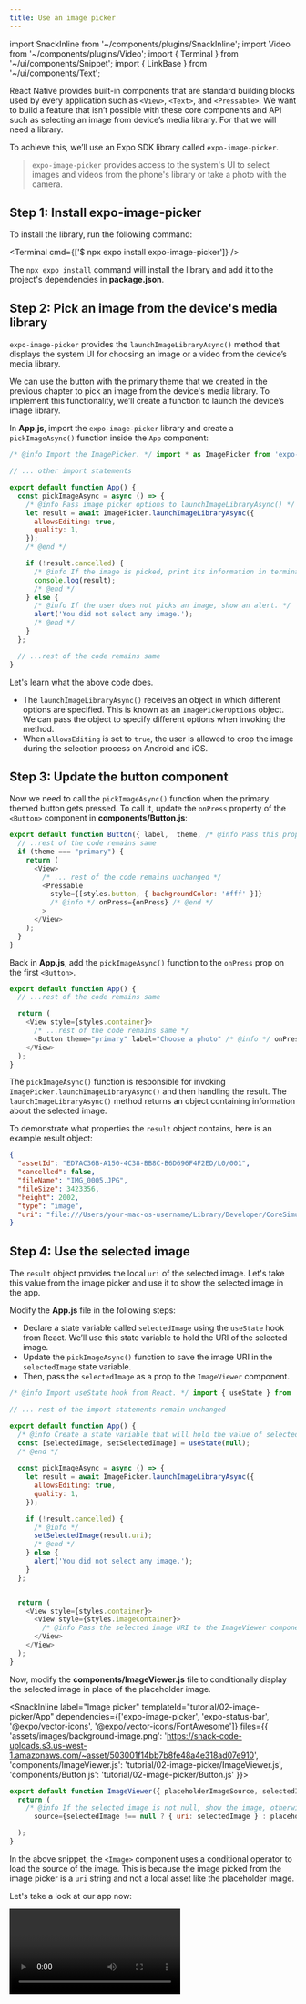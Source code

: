 ```yaml
---
title: Use an image picker
---
```


import SnackInline from '~/components/plugins/SnackInline';
import Video from '~/components/plugins/Video';
import { Terminal } from '~/ui/components/Snippet';
import { LinkBase } from '~/ui/components/Text';

React Native provides built-in components that are standard building blocks used by every application such as `<View>`, `<Text>`, and `<Pressable>`. We want to build a feature that isn’t possible with these core components and API such as selecting an image from device’s media library. For that we will need a library.

To achieve this, we’ll use an Expo SDK library called <LinkBase href="/versions/latest/sdk/imagepicker" openInNewTab>`expo-image-picker`</LinkBase>.

> `expo-image-picker` provides access to the system's UI to select images and videos from the phone's library or take a photo with the camera.

## Step 1: Install expo-image-picker

To install the library, run the following command:

<Terminal cmd={['$ npx expo install expo-image-picker']} />

The <LinkBase href="/workflow/expo-cli/#install" openInNewTab>`npx expo install`</LinkBase> command will install the library and add it to the project's dependencies in **package.json**.

## Step 2: Pick an image from the device's media library

`expo-image-picker` provides the `launchImageLibraryAsync()` method that displays the system UI for choosing an image or a video from the device’s media library.

We can use the button with the primary theme that we created in the previous chapter to pick an image from the device's media library. To implement this functionality, we’ll create a function to launch the device’s image library.

In **App.js**, import the `expo-image-picker` library and create a `pickImageAsync()` function inside the `App` component:

<!-- prettier-ignore -->
```js
/* @info Import the ImagePicker. */ import * as ImagePicker from 'expo-image-picker'; /* @end */

// ... other import statements

export default function App() {
  const pickImageAsync = async () => {
    /* @info Pass image picker options to launchImageLibraryAsync() */
    let result = await ImagePicker.launchImageLibraryAsync({
      allowsEditing: true,
      quality: 1,
    });
    /* @end */

    if (!result.cancelled) {
      /* @info If the image is picked, print its information in terminal window. */
      console.log(result);
      /* @end */
    } else {
      /* @info If the user does not picks an image, show an alert. */
      alert('You did not select any image.');
      /* @end */
    }
  };

  // ...rest of the code remains same
}
```

Let's learn what the above code does.

- The `launchImageLibraryAsync()` receives an object in which different options are specified. This is known as an <LinkBase href="/versions/latest/sdk/imagepicker/#imagepickeroptions" openInNewTab>`ImagePickerOptions` object</LinkBase>. We can pass the object to specify different options when invoking the method.
- When `allowsEditing` is set to `true`, the user is allowed to crop the image during the selection process on Android and iOS.

## Step 3: Update the button component

Now we need to call the `pickImageAsync()` function when the primary themed button gets pressed. To call it, update the `onPress` property of the `<Button>` component in **components/Button.js**:

<!-- prettier-ignore -->
```js
export default function Button({ label,  theme, /* @info Pass this prop to trigger the handler method from the parent component. */ onPress/* @end */}) {
  // ..rest of the code remains same
  if (theme === "primary") {
    return (
      <View>
        /* ... rest of the code remains unchanged */
        <Pressable
          style={[styles.button, { backgroundColor: '#fff' }]}
          /* @info */ onPress={onPress} /* @end */
        >        
      </View>
    );
  }  
}
```

Back in **App.js**, add the `pickImageAsync()` function to the `onPress` prop on the first `<Button>`.

<!-- prettier-ignore -->
```js
export default function App() {
  // ...rest of the code remains same

  return (
    <View style={styles.container}>
      /* ...rest of the code remains same */
      <Button theme="primary" label="Choose a photo" /* @info */ onPress={pickImageAsync} /* @end */ />
    </View>
  );
}
```

The `pickImageAsync()` function is responsible for invoking `ImagePicker.launchImageLibraryAsync()` and then handling the result. The `launchImageLibraryAsync()` method returns an object containing information about the selected image.

To demonstrate what properties the `result` object contains, here is an example result object:

```json
{
  "assetId": "ED7AC36B-A150-4C38-BB8C-B6D696F4F2ED/L0/001",
  "cancelled": false,
  "fileName": "IMG_0005.JPG",
  "fileSize": 3423356,
  "height": 2002,
  "type": "image",
  "uri": "file:///Users/your-mac-os-username/Library/Developer/CoreSimulator/Devices/7C9DD290-834F-426D-A774-EBD583305F84/data/Containers/Data/Application/C5EC31DB-A654-48DF-9F42-5864DF16257B/Library/Caches/ExponentExperienceData/%2540anonymous%252FStickerSmash-a004aacc-74c3-4374-a6a9-1748f56f6b8e/ImagePicker/C1AE11EF-C8B6-4BE8-8EE3-E1779A43653A.jpg"
}
```

## Step 4: Use the selected image

The `result` object provides the local `uri` of the selected image. Let's take this value from the image picker and use it to show the selected image in the app.

Modify the **App.js** file in the following steps:

- Declare a state variable called `selectedImage` using the <LinkBase href="https://reactjs.org/docs/hooks-state.html" openInNewTab>`useState`</LinkBase> hook from React. We’ll use this state variable to hold the URI of the selected image.
- Update the `pickImageAsync()` function to save the image URI in the `selectedImage` state variable.
- Then, pass the `selectedImage` as a prop to the `ImageViewer` component.

<!-- prettier-ignore -->
```js
/* @info Import useState hook from React. */ import { useState } from 'react'; /* @end */

// ... rest of the import statements remain unchanged

export default function App() {
  /* @info Create a state variable that will hold the value of selected image. */
  const [selectedImage, setSelectedImage] = useState(null);
  /* @end */
  
  const pickImageAsync = async () => {
    let result = await ImagePicker.launchImageLibraryAsync({
      allowsEditing: true,
      quality: 1,
    });

    if (!result.cancelled) {
      /* @info */
      setSelectedImage(result.uri);
      /* @end */
    } else {
      alert('You did not select any image.');
    }
  };


  return (
    <View style={styles.container}>
      <View style={styles.imageContainer}>
        /* @info Pass the selected image URI to the ImageViewer component. */<ImageViewer placeholderImageSource={PlaceholderImage} selectedImage={selectedImage} />/* @end */            
      </View>  
    </View>
  );
}
```

Now, modify the **components/ImageViewer.js** file to conditionally display the selected image in place of the placeholder image.

<SnackInline
label="Image picker"
templateId="tutorial/02-image-picker/App"
dependencies={['expo-image-picker', 'expo-status-bar', '@expo/vector-icons', '@expo/vector-icons/FontAwesome']}
files={{
'assets/images/background-image.png': 'https://snack-code-uploads.s3.us-west-1.amazonaws.com/~asset/503001f14bb7b8fe48a4e318ad07e910',
'components/ImageViewer.js': 'tutorial/02-image-picker/ImageViewer.js',
'components/Button.js': 'tutorial/02-image-picker/Button.js'
}}>

<!-- prettier-ignore -->
```js
export default function ImageViewer({ placeholderImageSource, selectedImage }) {
  return (    
    /* @info If the selected image is not null, show the image, otherwise, show the placeholder image */ <Image
      source={selectedImage !== null ? { uri: selectedImage } : placeholderImageSource} style={styles.image} /> /* @end */

  );
}
```

</SnackInline>

In the above snippet, the `<Image>` component uses a conditional operator to load the source of the image. This is because the image picked from the image picker is a <LinkBase href="https://reactnative.dev/docs/images#network-images" openInNewTab>`uri` string</LinkBase> and not a local asset like the placeholder image.

Let's take a look at our app now:

<Video file="tutorial/image-picker-demo.mp4" />

> The images used for demo in this tutorial are hand picked from <LinkBase href="https://unsplash.com/photos/hpTH5b6mo2s" openInNewTab>Unsplash</LinkBase>.

## Up next

We added the functionality to pick an image from the device's media library.

In the next chapter, we’ll learn how to [create an emoji picker modal component](/tutorial/create-a-modal).
